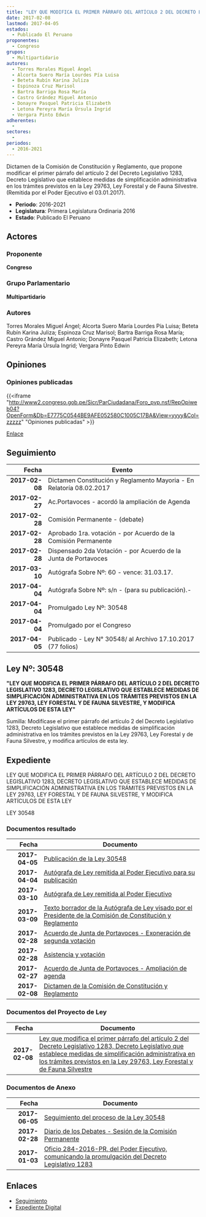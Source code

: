 ```yaml
---
title: "LEY QUE MODIFICA EL PRIMER PÁRRAFO DEL ARTÍCULO 2 DEL DECRETO LEGISLATIVO 1283, DECRETO LEGISLATIVO QUE ESTABLECE MEDIDAS DE SIMPLIFICACIÓN ADMINISTRATIVA EN LOS TRÁMITES PREVISTO EN LA LEY 29763, LEY FORESTAL Y DE FAUNA SILVESTRE"
date: 2017-02-08
lastmod: 2017-04-05
estados: 
  - Publicado El Peruano
proponentes: 
  - Congreso
grupos: 
  - Multipartidario
autores: 
  - Torres Morales Miguel Ángel
  - Alcorta Suero María Lourdes Pía Luisa
  - Beteta Rubín Karina Juliza
  - Espinoza Cruz Marisol
  - Bartra Barriga Rosa María
  - Castro Grández Miguel Antonio
  - Donayre Pasquel Patricia Elizabeth
  - Letona Pereyra María Úrsula Ingrid
  - Vergara Pinto Edwin
adherentes: 
  - 
sectores: 
  - 
periodos: 
  - 2016-2021
---
```


Dictamen de la Comisión de Constitución y Reglamento, que propone modificar el primer párrafo del artículo 2 del Decreto Legislativo 1283, Decreto Legislativo que establece medidas de simplificación administrativa en los trámites previstos en la Ley 29763, Ley Forestal y de Fauna Silvestre. (Remitida por el Poder Ejecutivo el 03.01.2017).

- **Periodo**: 2016-2021
- **Legislatura**: Primera Legislatura Ordinaria 2016
- **Estado**: Publicado El Peruano

## Actores

### Proponente

**Congreso**

### Grupo Parlamentario

**Multipartidario**

### Autores

Torres Morales Miguel Ángel; Alcorta Suero María Lourdes Pía Luisa; Beteta Rubín Karina Juliza; Espinoza Cruz Marisol; Bartra Barriga Rosa María; Castro Grández Miguel Antonio; Donayre Pasquel Patricia Elizabeth; Letona Pereyra María Úrsula Ingrid; Vergara Pinto Edwin


## Opiniones

### Opiniones publicadas

{{<iframe "http://www2.congreso.gob.pe/Sicr/ParCiudadana/Foro_pvp.nsf/RepOpiweb04?OpenForm&Db=E7775C0544BE9AFE052580C1005C17BA&View=yyyy&Col=zzzzz" "Opiniones publicadas" >}}

[Enlace](http://www2.congreso.gob.pe/Sicr/ParCiudadana/Foro_pvp.nsf/RepOpiweb04?OpenForm&Db=E7775C0544BE9AFE052580C1005C17BA&View=yyyy&Col=zzzzz)

## Seguimiento

| Fecha | Evento |
|------:|--------|
| **2017-02-08** | Dictamen Constitución y Reglamento Mayoria - En Relatoría 08.02.2017|
| **2017-02-27** | Ac.Portavoces - acordó la ampliación de Agenda|
| **2017-02-28** | Comisión Permanente - (debate)|
| **2017-02-28** | Aprobado 1ra. votación - por Acuerdo de la Comisión Permanente|
| **2017-02-28** | Dispensado 2da Votación - por Acuerdo de la Junta de Portavoces|
| **2017-03-10** | Autógrafa Sobre Nº: 60 - vence: 31.03.17.|
| **2017-04-04** | Autógrafa Sobre Nº: s/n - (para su publicación).-|
| **2017-04-04** | Promulgado Ley Nº: 30548|
| **2017-04-04** | Promulgado por el Congreso|
| **2017-04-05** | Publicado - Ley N° 30548/ al Archivo 17.10.2017 (77 folios)|

## Ley Nº: 30548

**"LEY QUE MODIFICA EL PRIMER PÁRRAFO DEL ARTÍCULO 2 DEL DECRETO LEGISLATIVO 1283, DECRETO LEGISLATIVO QUE ESTABLECE MEDIDAS DE SIMPLIFICACIÓN ADMINISTRATIVA EN LOS TRÁMITES PREVISTOS EN LA LEY 29763, LEY FORESTAL Y DE FAUNA SILVESTRE, Y MODIFICA ARTÍCULOS DE ESTA LEY"**

Sumilla: Modifícase el primer párrafo del artículo 2 del Decreto Legislativo 1283, Decreto Legislativo que establece medidas de simplificación administrativa en los trámites previstos en la Ley 29763, Ley Forestal y de Fauna Silvestre, y modifica artículos de esta ley.


## Expediente

LEY QUE MODIFICA EL PRIMER PÁRRAFO DEL ARTÍCULO 2 DEL DECRETO LEGISLATIVO 1283, DECRETO LEGISLATIVO QUE ESTABLECE MEDIDAS DE SIMPLIFICACIÓN ADMINISTRATIVA EN LOS TRÁMITES PREVISTOS EN LA LEY 29763, LEY FORESTAL Y DE FAUNA SILVESTRE, Y MODIFICA ARTÍCULOS DE ESTA LEY

LEY 30548


### Documentos resultado

| Fecha | Documento |
|------:|--------|
| **2017-04-05** | [Publicación de la Ley 30548](http://www.leyes.congreso.gob.pe/Documentos/2016_2021/ADLP/Normas_Legales/30548-LEY.pdf) |
| **2017-04-04** | [Autógrafa de Ley remitida al Poder Ejecutivo para su publicación](http://www.leyes.congreso.gob.pe/Documentos/2016_2021/Autografas/Ley_y_de_Resolucion_Legislativa/AU0094320170404.pdf) |
| **2017-03-10** | [Autógrafa de Ley remitida al Poder Ejecutivo](http://www.leyes.congreso.gob.pe/Documentos/2016_2021/Autografas/Ley_y_de_Resolucion_Legislativa/AU0094320170310.pdf) |
| **2017-03-09** | [Texto borrador de la Autógrafa de Ley visado por el Presidente de la Comisión de Constitución y Reglamento](http://www.leyes.congreso.gob.pe/Documentos/2016_2021/Texto_Borrador_de_Autografa/BAU0094320170309.pdf) |
| **2017-02-28** | [Acuerdo de Junta de Portavoces - Exoneración de segunda votación](http://www.leyes.congreso.gob.pe/Documentos/2016_2021/Acuerdos/Junta_Portavoces/AJP0094320170228.PDF) |
| **2017-02-28** | [Asistencia y votación](http://www.leyes.congreso.gob.pe/Documentos/2016_2021/Asistencia_y_Votacion/Proyectos_de_Ley/AV0094320170228.pdf) |
| **2017-02-27** | [Acuerdo de Junta de Portavoces - Ampliación de agenda](http://www.leyes.congreso.gob.pe/Documentos/2016_2021/Acuerdos/Junta_Portavoces/AJP0094320170227.pdf) |
| **2017-02-08** | [Dictamen de la Comisión de Constitución y Reglamento](http://www.leyes.congreso.gob.pe/Documentos/2016_2021/Dictamenes/Proyectos_de_Ley/00943DC04MAY20170208.pdf) |

### Documentos del Proyecto de Ley

| Fecha | Documento |
|------:|--------|
| **2017-02-08** | [Ley que modifica el primer párrafo del artículo 2 del Decreto Legislativo 1283, Decreto Legislativo que establece medidas de simplificación administrativa en los trámites previstos en la Ley 29763, Ley Forestal y de Fauna Silvestre](http://www.leyes.congreso.gob.pe/Documentos/2016_2021/Proyectos_de_Ley_y_de_Resoluciones_Legislativas/PL0094320170208.pdf) |

### Documentos de Anexo

| Fecha | Documento |
|------:|--------|
| **2017-06-05** | [Seguimiento del proceso de la Ley 30548](http://www.leyes.congreso.gob.pe/Documentos/2016_2021/Seguimiento_de_Proyectos_de_Ley/00943PL20170605.pdf) |
| **2017-02-28** | [Diario de los Debates - Sesión de la Comisión Permanente](http://www2.congreso.gob.pe/Sicr/DiarioDebates/Publicad.nsf/SesionesPleno/05256D6E0073DFE9052580D600053FAA/$FILE/PER-2016-10.pdf) |
| **2017-01-03** | [Oficio 284-2016-PR, del Poder Ejecutivo, comunicando la promulgación del Decreto Legislativo 1283](http://www.leyes.congreso.gob.pe/Documentos/2016_2021/Decretos/Legislativos/DL0128320170103.pdf) |

## Enlaces 

- [Seguimiento](http://www2.congreso.gob.pe/Sicr/TraDocEstProc/CLProLey2016.nsf/f7fff46988ca05b1052578e100829cc7/004b17b5158c73dd052580c1005272d2?OpenDocument)
- [Expediente Digital](http://www2.congreso.gob.pe/Sicr/TraDocEstProc/CLProLey2016.nsf/f7fff46988ca05b1052578e100829cc7/004b17b5158c73dd052580c1005272d2?OpenDocument&Click=05257FB7005EB655.eb71d0cf91d8294e05256cdf006b5706/$Body/0.1C6C)
